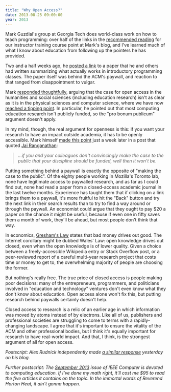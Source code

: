 ```yaml
---
title: "Why Open Access?"
date: 2013-08-25 09:00:00
year: 2013
---
```

<p>
  Mark Guzdial's group at Georgia Tech does world-class work on how to teach programming:
  over half of the links in the
  <a href="http://teaching.software-carpentry.org/links/">recommended reading</a>
  for our instructor training course
  point at Mark's blog,
  and I've learned much of what I know about education
  from following up the pointers he has provided.
</p>
<p>
  Two and a half weeks ago,
  he <a href="http://computinged.wordpress.com/2013/08/05/success-in-introductory-programming-what-works/">posted a link</a>
  to a paper that he and others had written
  summarizing what actually works in introductory programming classes.
  The paper itself was behind the ACM's paywall,
  and reaction to that ranged from disappointment to vulgar.
</p>
<p>
  Mark <a href="http://computinged.wordpress.com/2013/08/08/acm-paywall-and-education-research/">responded thoughtfully</a>,
  arguing that the case for open access
  in the humanities and social sciences (including education research)
  isn't as clear as it is in the physical sciences and computer science,
  where we have now <a href="http://www.universityworldnews.com/article.php?story=20130823125333764">reached a tipping point</a>.
  In particular,
  he pointed out that most computing education research isn't publicly funded,
  so the "pro bonum publicum" argument doesn't apply.
</p>
<p>
  In my mind,
  though,
  the real argument for openness is this:
  if you want your research to have an impact outside academia,
  it has to be openly accessible.
  Mark himself
  <a href="http://computinged.wordpress.com/2013/08/16/computer-scientists-do-outreach-or-your-science-dies/">made this point</a>
  just a week later
  in a post that quoted
  <a href="http://blogs.scientificamerican.com/guest-blog/2013/06/04/scientists-do-outreach-or-your-science-dies/">Jai Ranganathan</a>:
</p>
<blockquote>
  <em>
    …if you and your colleagues don't convincingly make the case to the public
    that your discipline should be funded,
    well then it won't be.
  </em>
</blockquote>
<p>
  Putting something behind a paywall is exactly the opposite of
  "making the case to the public".
  Of the eighty people working in Mozilla's Toronto lab,
  none have legitimate access to paywalled research,
  and as far as I could find out,
  none had read a paper from a closed-access academic journal in the last twelve months.
  Experience has taught them that if clicking on a link brings them to a paywall,
  it's more fruitful to hit the "Back" button
  and try the next link in their search results
  than to try to find a way around or through the paywall.
  An economist could argue that they ought to pay $20 a paper on the chance it might be useful,
  because if even one in fifty saves them a month of work,
  they'll be ahead,
  but most people don't think that way.
</p>
<p>
  In economics,
  <a href="http://en.wikipedia.org/wiki/Gresham%27s_law">Gresham's Law</a> states that bad money drives out good.
  The Internet corollary might be dubbed Wales' Law:
  open knowledge drives out closed,
  even when the open knowledge is of lower quality.
  Given a choice between
  a freely-accessible Wikipedia entry or Stack Overflow post,
  or a peer-reviewed report of a careful multi-year research project that costs time or money to get to,
  the overwhelming majority of people are choosing the former.
</p>
<p>
  But nothing's really free.
  The true price of closed access is people making poor decisions:
  many of the entrepreneurs, programmers, and politicians
  involved in "education and technology" ventures
  don't even know what they don't know about education.
  Open access alone won't fix this,
  but putting research behind paywalls certainly doesn't help.
</p>
<p>
  Closed access to research is a relic of an earlier age
  in which information was moved by atoms instead of by electrons.
  Like all of us,
  publishers and professional societies are struggling to come to terms with
  a rapidly-changing landscape.
  I agree that it's important to ensure the vitality of the ACM and other professional bodies,
  but I think it's equally important for research to have real-world impact.
  And that,
  I think,
  is the strongest argument of all for open access.
</p>
<p>
  <em>
    Postscript: Alex Rudnick independently made
    <a href="http://penguinparens.blogspot.ca/2013/08/computing-education-and-acm-paywall.html">a similar response</a>
    yesterday on his blog.
  </em>
</p>
<p>
  <em>
    Further postscript:
    The <a href="http://www.computer.org/csdl/mags/co/2013/09/index.html">September 2013</a> issue
    of <cite>IEEE Computer</cite> is devoted to computing education.
    If I've done my math right,
    it'll cost me $95 to read the five articles it contains on the topic.
    In the immortal words of Reverend Horton Heat,
    it ain't gonna happen.
  </em>
</p>
